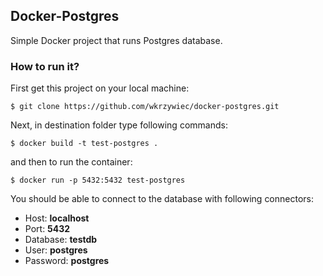 ## Docker-Postgres

Simple Docker project that runs Postgres database.

### How to run it?

First get this project on your local machine:

```
$ git clone https://github.com/wkrzywiec/docker-postgres.git
```

Next, in destination folder type following commands:

```
$ docker build -t test-postgres .
```

and then to run the container:

```
$ docker run -p 5432:5432 test-postgres
```

You should be able to connect to the database with following connectors:

- Host:       **localhost**
- Port:       **5432**
- Database:   **testdb**
- User:       **postgres**
- Password:   **postgres**